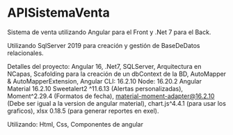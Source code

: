 # APISistemaVenta

Sistema de venta utilizando Angular para el Front y .Net 7 para el Back.

Utilizando SqlServer 2019 para creación y gestión de BaseDeDatos relacionales.

Detalles del proyecto:
Angular 16,
.Net7,
SQLServer,
Arquitectura en NCapas, 
Scafolding para la creación de un dbContext de la BD,
AutoMapper & AutoMapperExtension,
Angular CLI: 16.2.10
Node: 16.20.2
Angular Material 16.2.10
Sweetalert2 ^11.6.13 (Alertas personalizadas),
Moment^2.29.4 (Formatos de fecha),
material-moment-adapter@16.2.10 (Debe ser igual a la version de angular material), 
chart.js^4.4.1 (para usar los graficos),
xlsx 0.18.5 (para generar reportes en exel).

Utilizando: 
Html,
Css,
Componentes de angular
